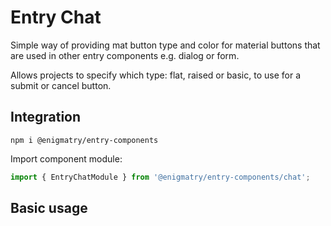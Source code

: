 # Entry Chat

Simple way of providing mat button type and color for material buttons that are used in other entry components e.g. dialog or form.

Allows projects to specify which type: flat, raised or basic, to use for a submit or cancel button.

## Integration

```npm
npm i @enigmatry/entry-components
```

Import component module:

```ts
import { EntryChatModule } from '@enigmatry/entry-components/chat';
```


## Basic usage
